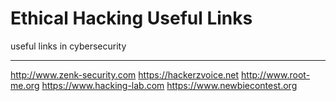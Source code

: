 # Ethical Hacking Useful Links
useful links in cybersecurity
<hr>
<a href="http://www.zenk-security.com">http://www.zenk-security.com</a>
<a href="https://hackerzvoice.net/">https://hackerzvoice.net</a>
<a href="http://www.root-me.org/">http://www.root-me.org</a>
<a href="https://www.hacking-lab.com">https://www.hacking-lab.com</a>
<a href="https://www.newbiecontest.org/">https://www.newbiecontest.org</a>